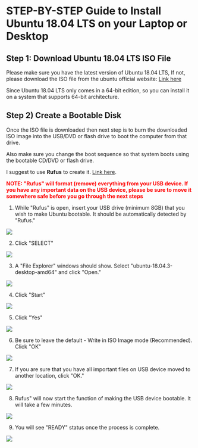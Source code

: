# STEP-BY-STEP Guide to Install Ubuntu 18.04 LTS on your Laptop or Desktop

## Step 1: Download Ubuntu 18.04 LTS ISO File

Please make sure you have the latest version of Ubuntu 18.04 LTS, If not, please download the ISO file from the ubuntu official website: [Link here](https://www.ubuntu.com/download/desktop)

Since Ubuntu 18.04 LTS only comes in a 64-bit edition, so you can install it on a system that supports 64-bit architecture.

## Step 2) Create a Bootable Disk

Once the ISO file is downloaded then next step is to burn the downloaded ISO image into the USB/DVD or flash drive to boot the computer from that drive.

Also make sure you change the boot sequence so that system boots using the bootable CD/DVD or flash drive.

I suggest to use **Rufus** to create it. [Link here](https://rufus.ie/).

<span style="color:red"> **NOTE: "Rufus" will format (remove) everything from your USB device. If you have any important data on the USB device, please be sure to move it somewhere safe before you go through the next steps**</span>

1. While "Rufus" is open, insert your USB drive (minimum 8GB) that you wish to make Ubuntu bootable. It should be automatically detected by "Rufus." 

![](/Image/1.png)

2. Click "SELECT"

![](/Image/2.png)

3. A "File Explorer" windows should show. Select "ubuntu-18.04.3-desktop-amd64" and click "Open."

![](/Image/3.png)

4. Click "Start"

![](/Image/4.png)

5. Click "Yes" 

![](/Image/5.png)

6. Be sure to leave the default - Write in ISO Image mode (Recommended). Click "OK"

![](/Image/6.png)

7. If you are sure that you have all important files on USB device moved to another location, click "OK." 

![](/Image/7.png)

8. Rufus" will now start the function of making the USB device bootable. It will take a few minutes.

![](/Image/8.png)

9. You will see "READY" status once the process is complete. 
    
![](/Image/9.png)

